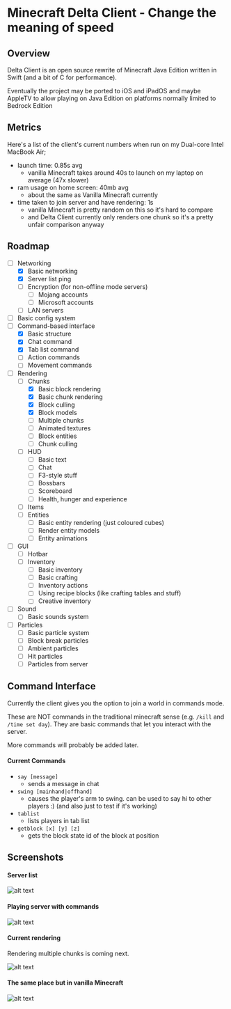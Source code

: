 # Minecraft Delta Client - Change the meaning of speed

## Overview

Delta Client is an open source rewrite of Minecraft Java Edition written in Swift (and a bit of C for performance).

Eventually the project may be ported to iOS and iPadOS and maybe AppleTV to allow playing on Java Edition on platforms normally limited to Bedrock Edition 

## Metrics

Here's a list of the client's current numbers when run on my Dual-core Intel MacBook Air;

- launch time: 0.85s avg
  - vanilla Minecraft takes around 40s to launch on my laptop on average (47x slower)
- ram usage on home screen: 40mb avg
  - about the same as Vanilla Minecraft currently
- time taken to join server and have rendering: 1s
  - vanilla Minecraft is pretty random on this so it's hard to compare
  - and Delta Client currently only renders one chunk so it's a pretty unfair comparison anyway

## Roadmap

- [ ] Networking
  - [x] Basic networking
  - [x] Server list ping
  - [ ] Encryption (for non-offline mode servers)
    - [ ] Mojang accounts
    - [ ] Microsoft accounts
  - [ ] LAN servers
- [ ] Basic config system
- [ ] Command-based interface
  - [x] Basic structure
  - [x] Chat command
  - [x] Tab list command
  - [ ] Action commands
  - [ ] Movement commands
- [ ] Rendering
  - [ ] Chunks
    - [x] Basic block rendering
    - [x] Basic chunk rendering
    - [x] Block culling
    - [x] Block models
    - [ ] Multiple chunks
    - [ ] Animated textures
    - [ ] Block entities
    - [ ] Chunk culling
  - [ ] HUD
    - [ ] Basic text
    - [ ] Chat
    - [ ] F3-style stuff
    - [ ] Bossbars
    - [ ] Scoreboard
    - [ ] Health, hunger and experience
  - [ ] Items
  - [ ] Entities
    - [ ] Basic entity rendering (just coloured cubes)
    - [ ] Render entity models
    - [ ] Entity animations
- [ ] GUI
  - [ ] Hotbar
  - [ ] Inventory
    - [ ] Basic inventory
    - [ ] Basic crafting
    - [ ] Inventory actions
    - [ ] Using recipe blocks (like crafting tables and stuff)
    - [ ] Creative inventory
- [ ] Sound
  - [ ] Basic sounds system
- [ ] Particles
  - [ ] Basic particle system
  - [ ] Block break particles
  - [ ] Ambient particles
  - [ ] Hit particles
  - [ ] Particles from server

## Command Interface

Currently the client gives you the option to join a world in commands mode.

These are NOT commands in the traditional minecraft sense (e.g. ```/kill``` and ```/time set day```). They are basic commands that let you interact with the server.

More commands will probably be added later.

#### Current Commands

- ```say [message]```
  - sends a message in chat
- ```swing [mainhand|offhand]```
  - causes the player's arm to swing. can be used to say hi to other players :) (and also just to test if it's working)
- ```tablist```
  - lists players in tab list
- ```getblock [x] [y] [z]```
  - gets the block state id of the block at position

## Screenshots

#### Server list

![alt text](https://github.com/stackotter/minecraft-swift-edition/blob/main/screenshots/hypixel.png?raw=true)

#### Playing server with commands

![alt text](https://github.com/stackotter/minecraft-swift-edition/blob/main/screenshots/play-screen.png?raw=true)

#### Current rendering

Rendering multiple chunks is coming next.

![alt text](https://github.com/stackotter/minecraft-swift-edition/blob/main/screenshots/rendering/progress-5.png?raw=true)

#### The same place but in vanilla Minecraft

![alt text](https://github.com/stackotter/minecraft-swift-edition/blob/main/screenshots/rendering/progress-5-vanilla.png?raw=true)